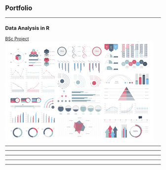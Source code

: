 ## Portfolio

---

### Data Analysis in R

[BSc Project](/sample_page)
<img src="images/dummy_thumbnail.jpg?raw=true"/>

---


---


---



---




---

